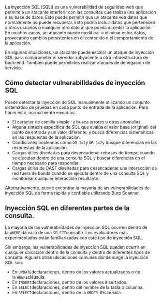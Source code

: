 La inyección SQL (SQLi) es una vulnerabilidad de seguridad web que permite a un atacante interferir con las consultas que realiza una aplicación a su base de datos. Esto puede permitir que un atacante vea datos que normalmente no puede recuperar. Esto podría incluir datos que pertenecen a otros usuarios o cualquier otro dato al que pueda acceder la aplicación. En muchos casos, un atacante puede modificar o eliminar estos datos, provocando cambios persistentes en el contenido o el comportamiento de la aplicación.

En algunas situaciones, un atacante puede escalar un ataque de inyección SQL para comprometer el servidor subyacente u otra infraestructura de back-end. También puede permitirles realizar ataques de denegación de servicio.

## Cómo detectar vulnerabilidades de inyección SQL

Puede detectar la inyección de SQL manualmente utilizando un conjunto sistemático de pruebas en cada punto de entrada de la aplicación. Para hacer esto, normalmente enviarías:

- El carácter de comilla simple `'`y busca errores u otras anomalías.
- Alguna sintaxis específica de SQL que evalúa el valor base (original) del punto de entrada y un valor diferente, y busca diferencias sistemáticas en las respuestas de la aplicación.
- Condiciones booleanas como `OR 1=1`y `OR 1=2`y busque diferencias en las respuestas de la aplicación.
- Cargas útiles diseñadas para desencadenar retrasos de tiempo cuando se ejecutan dentro de una consulta SQL y buscar diferencias en el tiempo necesario para responder.
- Cargas útiles de OAST diseñadas para desencadenar una interacción de red fuera de banda cuando se ejecuta dentro de una consulta SQL y monitorear cualquier interacción resultante.

Alternativamente, puede encontrar la mayoría de las vulnerabilidades de inyección SQL de forma rápida y confiable utilizando Burp Scanner.

## Inyección SQL en diferentes partes de la consulta.

La mayoría de las vulnerabilidades de inyección SQL ocurren dentro de la `WHERE`cláusula de una `SELECT`consulta. Los evaluadores más experimentados están familiarizados con este tipo de inyección SQL.

Sin embargo, las vulnerabilidades de inyección SQL pueden ocurrir en cualquier ubicación dentro de la consulta y dentro de diferentes tipos de consulta. Algunas otras ubicaciones comunes donde surge la inyección SQL son:

- En `UPDATE`declaraciones, dentro de los valores actualizados o de la `WHERE`cláusula.
- En `INSERT`declaraciones, dentro de los valores insertados.
- En `SELECT`declaraciones, dentro del nombre de la tabla o columna.
- En `SELECT`declaraciones, dentro de la `ORDER BY`cláusula.
